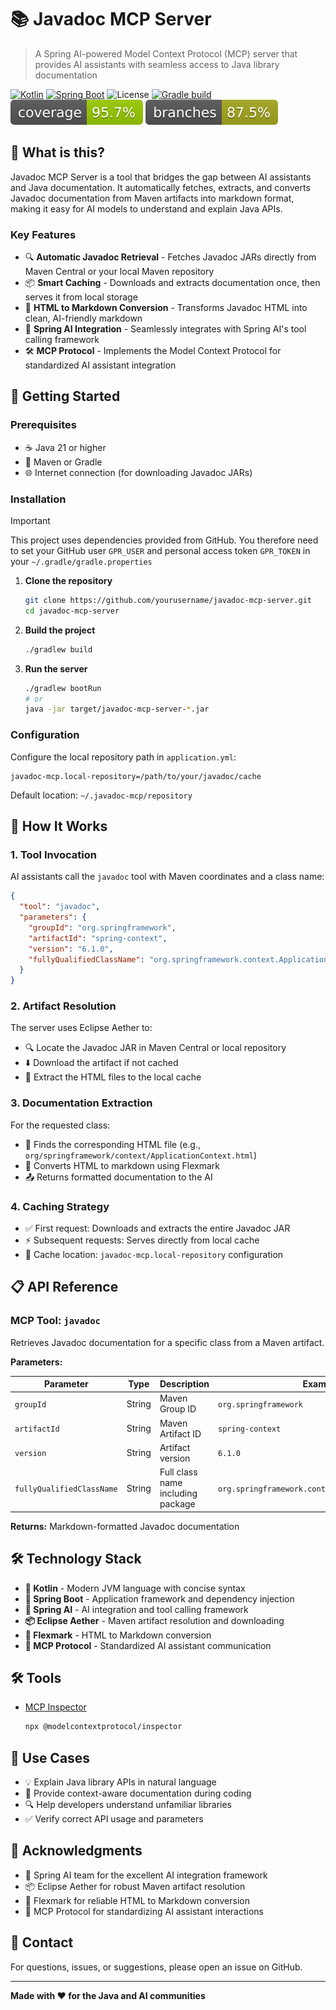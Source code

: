 # 📚 Javadoc MCP Server

> A Spring AI-powered Model Context Protocol (MCP) server that provides AI assistants with seamless access to Java
> library documentation

[![Kotlin](https://img.shields.io/badge/Kotlin-1.9+-7F52FF.svg?logo=kotlin)](https://kotlinlang.org/)
[![Spring Boot](https://img.shields.io/badge/Spring%20Boot-3.x-6DB33F.svg?logo=spring)](https://spring.io/projects/spring-boot)
![License](https://img.shields.io/badge/License-Apache%20License%20Version%202.0-blue)
[![Gradle build](https://github.com/bitfist/javadoc-mcp-server/actions/workflows/test.yml/badge.svg)](https://github.com/bitfist/javadoc-mcp-server/actions/workflows/test.yml)
![Coverage](.github/badges/jacoco.svg)
![Branches](.github/badges/branches.svg)

## 🎯 What is this?

Javadoc MCP Server is a tool that bridges the gap between AI assistants and Java documentation. It automatically
fetches, extracts, and converts Javadoc documentation from Maven artifacts into markdown format, making it easy for AI
models to understand and explain Java APIs.

### Key Features

- 🔍 **Automatic Javadoc Retrieval** - Fetches Javadoc JARs directly from Maven Central or your local Maven repository
- 📦 **Smart Caching** - Downloads and extracts documentation once, then serves it from local storage
- 🔄 **HTML to Markdown Conversion** - Transforms Javadoc HTML into clean, AI-friendly markdown
- 🚀 **Spring AI Integration** - Seamlessly integrates with Spring AI's tool calling framework
- 🛠️ **MCP Protocol** - Implements the Model Context Protocol for standardized AI assistant integration

## 🚀 Getting Started

### Prerequisites

- ☕ Java 21 or higher
- 🔧 Maven or Gradle
- 🌐 Internet connection (for downloading Javadoc JARs)

### Installation

> [!IMPORTANT]  
> This project uses dependencies provided from GitHub. You therefore need to set your GitHub user `GPR_USER` and
> personal access token `GPR_TOKEN` in your `~/.gradle/gradle.properties`

1. **Clone the repository**
   ```bash
   git clone https://github.com/yourusername/javadoc-mcp-server.git
   cd javadoc-mcp-server
   ```

2. **Build the project**
   ```bash
   ./gradlew build
   ```

3. **Run the server**
   ```bash
   ./gradlew bootRun
   # or
   java -jar target/javadoc-mcp-server-*.jar
   ```

### Configuration

Configure the local repository path in `application.yml`:

```properties
javadoc-mcp.local-repository=/path/to/your/javadoc/cache
```

Default location: `~/.javadoc-mcp/repository`

## 🔧 How It Works

### 1. Tool Invocation

AI assistants call the `javadoc` tool with Maven coordinates and a class name:

```json
{
  "tool": "javadoc",
  "parameters": {
    "groupId": "org.springframework",
    "artifactId": "spring-context",
    "version": "6.1.0",
    "fullyQualifiedClassName": "org.springframework.context.ApplicationContext"
  }
}
```

### 2. Artifact Resolution

The server uses Eclipse Aether to:

- 🔍 Locate the Javadoc JAR in Maven Central or local repository
- ⬇️ Download the artifact if not cached
- 📂 Extract the HTML files to the local cache

### 3. Documentation Extraction

For the requested class:

- 📄 Finds the corresponding HTML file (e.g., `org/springframework/context/ApplicationContext.html`)
- 🔄 Converts HTML to markdown using Flexmark
- 📤 Returns formatted documentation to the AI

### 4. Caching Strategy

- ✅ First request: Downloads and extracts the entire Javadoc JAR
- ⚡ Subsequent requests: Serves directly from local cache
- 💾 Cache location: `javadoc-mcp.local-repository` configuration

## 📋 API Reference

### MCP Tool: `javadoc`

Retrieves Javadoc documentation for a specific class from a Maven artifact.

**Parameters:**

| Parameter                 | Type   | Description                       | Example                                          |
|---------------------------|--------|-----------------------------------|--------------------------------------------------|
| `groupId`                 | String | Maven Group ID                    | `org.springframework`                            |
| `artifactId`              | String | Maven Artifact ID                 | `spring-context`                                 |
| `version`                 | String | Artifact version                  | `6.1.0`                                          |
| `fullyQualifiedClassName` | String | Full class name including package | `org.springframework.context.ApplicationContext` |

**Returns:** Markdown-formatted Javadoc documentation

## 🛠️ Technology Stack

- **🔷 Kotlin** - Modern JVM language with concise syntax
- **🍃 Spring Boot** - Application framework and dependency injection
- **🤖 Spring AI** - AI integration and tool calling framework
- **📦 Eclipse Aether** - Maven artifact resolution and downloading
- **📝 Flexmark** - HTML to Markdown conversion
- **🔧 MCP Protocol** - Standardized AI assistant communication

## 🛠️ Tools

- [MCP Inspector](https://github.com/modelcontextprotocol/inspector)
  ```bash
  npx @modelcontextprotocol/inspector
  ```

## 🤝 Use Cases

- 💡 Explain Java library APIs in natural language
- 📖 Provide context-aware documentation during coding
- 🔍 Help developers understand unfamiliar libraries
- ✅ Verify correct API usage and parameters

## 🙏 Acknowledgments

- 🍃 Spring AI team for the excellent AI integration framework
- 📦 Eclipse Aether for robust Maven artifact resolution
- 📝 Flexmark for reliable HTML to Markdown conversion
- 🤖 MCP Protocol for standardizing AI assistant interactions

## 📧 Contact

For questions, issues, or suggestions, please open an issue on GitHub.

---

**Made with ❤️ for the Java and AI communities**